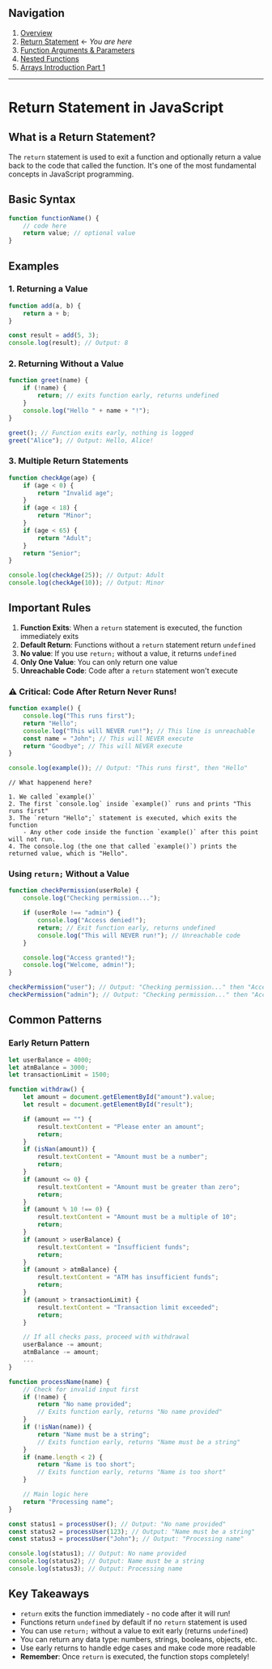 ## Navigation

1. [Overview](readme.md)
2. [Return Statement](./01-return-statement.md) ← _You are here_
3. [Function Arguments & Parameters](./02-function-arguments-parameters.md)
4. [Nested Functions](./03-nested-function-call.md)
5. [Arrays Introduction Part 1](./04-arrays-introduction-part-1.md)

---

# Return Statement in JavaScript

## What is a Return Statement?

The `return` statement is used to exit a function and optionally return a value back to the code that called the function. It's one of the most fundamental concepts in JavaScript programming.

## Basic Syntax

```javascript
function functionName() {
    // code here
    return value; // optional value
}
```

## Examples

### 1. Returning a Value

```javascript
function add(a, b) {
    return a + b;
}

const result = add(5, 3);
console.log(result); // Output: 8
```

### 2. Returning Without a Value

```javascript
function greet(name) {
    if (!name) {
        return; // exits function early, returns undefined
    }
    console.log("Hello " + name + "!");
}

greet(); // Function exits early, nothing is logged
greet("Alice"); // Output: Hello, Alice!
```

### 3. Multiple Return Statements

```javascript
function checkAge(age) {
    if (age < 0) {
        return "Invalid age";
    }
    if (age < 18) {
        return "Minor";
    }
    if (age < 65) {
        return "Adult";
    }
    return "Senior";
}

console.log(checkAge(25)); // Output: Adult
console.log(checkAge(10)); // Output: Minor
```

## Important Rules

1. **Function Exits**: When a `return` statement is executed, the function immediately exits
2. **Default Return**: Functions without a `return` statement return `undefined`
3. **No value**: If you use `return;` without a value, it returns `undefined`
4. **Only One Value**: You can only return one value
5. **Unreachable Code**: Code after a `return` statement won't execute

### ⚠️ Critical: Code After Return Never Runs!

```javascript
function example() {
    console.log("This runs first");
    return "Hello";
    console.log("This will NEVER run!"); // This line is unreachable
    const name = "John"; // This will NEVER execute
    return "Goodbye"; // This will NEVER execute
}

console.log(example()); // Output: "This runs first", then "Hello"
```

```
// What happenend here?

1. We called `example()`
2. The first `console.log` inside `example()` runs and prints "This runs first"
3. The `return "Hello";` statement is executed, which exits the function
    - Any other code inside the function `example()` after this point will not run.
4. The console.log (the one that called `example()`) prints the returned value, which is "Hello".
```

### Using `return;` Without a Value

```javascript
function checkPermission(userRole) {
    console.log("Checking permission...");

    if (userRole !== "admin") {
        console.log("Access denied!");
        return; // Exit function early, returns undefined
        console.log("This will NEVER run!"); // Unreachable code
    }

    console.log("Access granted!");
    console.log("Welcome, admin!");
}

checkPermission("user"); // Output: "Checking permission..." then "Access denied!"
checkPermission("admin"); // Output: "Checking permission..." then "Access granted!" then "Welcome, admin!"
```

## Common Patterns

### Early Return Pattern

```javascript
let userBalance = 4000;
let atmBalance = 3000;
let transactionLimit = 1500;

function withdraw() {
    let amount = document.getElementById("amount").value;
    let result = document.getElementById("result");

    if (amount == "") {
        result.textContent = "Please enter an amount";
        return;
    }
    if (isNan(amount)) {
        result.textContent = "Amount must be a number";
        return;
    }
    if (amount <= 0) {
        result.textContent = "Amount must be greater than zero";
        return;
    }
    if (amount % 10 !== 0) {
        result.textContent = "Amount must be a multiple of 10";
        return;
    }
    if (amount > userBalance) {
        result.textContent = "Insufficient funds";
        return;
    }
    if (amount > atmBalance) {
        result.textContent = "ATM has insufficient funds";
        return;
    }
    if (amount > transactionLimit) {
        result.textContent = "Transaction limit exceeded";
        return;
    }

    // If all checks pass, proceed with withdrawal
    userBalance -= amount;
    atmBalance -= amount;
    ...
}
```

```javascript
function processName(name) {
    // Check for invalid input first
    if (!name) {
        return "No name provided";
        // Exits function early, returns "No name provided"
    }
    if (!isNan(name)) {
        return "Name must be a string";
        // Exits function early, returns "Name must be a string"
    }
    if (name.length < 2) {
        return "Name is too short";
        // Exits function early, returns "Name is too short"
    }

    // Main logic here
    return "Processing name";
}

const status1 = processUser(); // Output: "No name provided"
const status2 = processUser(123); // Output: "Name must be a string"
const status3 = processUser("John"); // Output: "Processing name"

console.log(status1); // Output: No name provided
console.log(status2); // Output: Name must be a string
console.log(status3); // Output: Processing name
```

## Key Takeaways

-   `return` exits the function immediately - no code after it will run!
-   Functions return `undefined` by default if no `return` statement is used
-   You can use `return;` without a value to exit early (returns `undefined`)
-   You can return any data type: numbers, strings, booleans, objects, etc.
-   Use early returns to handle edge cases and make code more readable
-   **Remember**: Once `return` is executed, the function stops completely!
